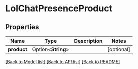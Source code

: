 # LolChatPresenceProduct

## Properties

Name | Type | Description | Notes
------------ | ------------- | ------------- | -------------
**product** | Option<**String**> |  | [optional]

[[Back to Model list]](../README.md#documentation-for-models) [[Back to API list]](../README.md#documentation-for-api-endpoints) [[Back to README]](../README.md)


